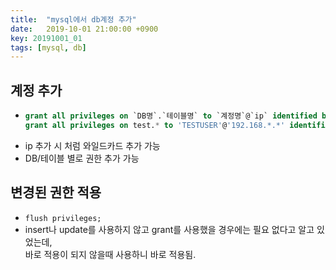 ```yaml
---
title:  "mysql에서 db계정 추가"
date:   2019-10-01 21:00:00 +0900
key: 20191001_01
tags: [mysql, db]
---
```


## 계정 추가

-   ```sql
    grant all privileges on `DB명`.`테이블명` to `계정명`@`ip` identified by `비밀번호`
    grant all privileges on test.* to 'TESTUSER'@'192.168.*.*' identified by 'password1234'
    ```
-   ip 추가 시 처럼 와일드카드 추가 가능
-   DB/테이블 별로 권한 추가 가능

## 변경된 권한 적용

-   `flush privileges;`
-   insert나 update를 사용하지 않고 grant를 사용했을 경우에는 필요 없다고 알고 있었는데,  
    바로 적용이 되지 않을때 사용하니 바로 적용됨.